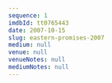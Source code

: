 ```yaml
---
sequence: 1
imdbId: tt0765443
date: 2007-10-15
slug: eastern-promises-2007
medium: null
venue: null
venueNotes: null
mediumNotes: null
---
```


